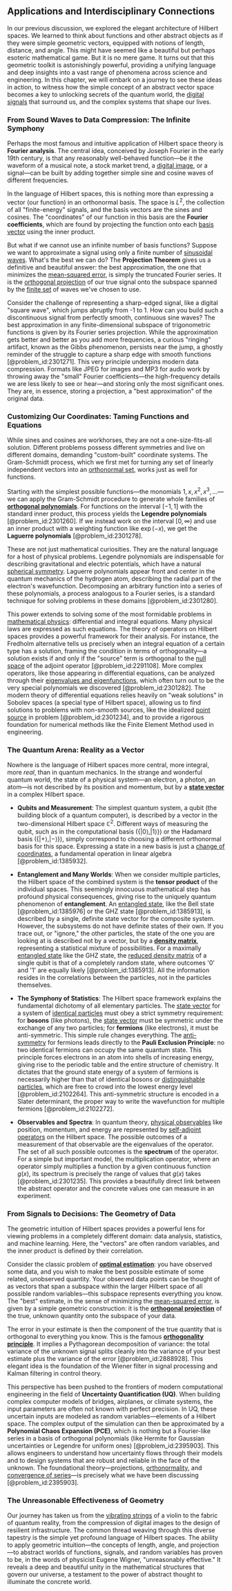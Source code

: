 ## Applications and Interdisciplinary Connections

In our previous discussion, we explored the elegant architecture of Hilbert spaces. We learned to think about functions and other abstract objects as if they were simple geometric vectors, equipped with notions of length, distance, and angle. This might have seemed like a beautiful but perhaps esoteric mathematical game. But it is no mere game. It turns out that this geometric toolkit is astonishingly powerful, providing a unifying language and deep insights into a vast range of phenomena across science and engineering. In this chapter, we will embark on a journey to see these ideas in action, to witness how the simple concept of an abstract vector space becomes a key to unlocking secrets of the quantum world, the [digital signals](@article_id:188026) that surround us, and the complex systems that shape our lives.

### From Sound Waves to Data Compression: The Infinite Symphony

Perhaps the most famous and intuitive application of Hilbert space theory is **Fourier analysis**. The central idea, conceived by Joseph Fourier in the early 19th century, is that any reasonably well-behaved function—be it the waveform of a musical note, a stock market trend, a [digital image](@article_id:274783), or a signal—can be built by adding together simple sine and cosine waves of different frequencies.

In the language of Hilbert spaces, this is nothing more than expressing a vector (our function) in an orthonormal basis. The space is $L^2$, the collection of all "finite-energy" signals, and the basis vectors are the sines and cosines. The "coordinates" of our function in this basis are the **Fourier coefficients**, which are found by projecting the function onto each [basis vector](@article_id:199052) using the inner product.

But what if we cannot use an infinite number of basis functions? Suppose we want to approximate a signal using only a finite number of [sinusoidal waves](@article_id:187822). What's the best we can do? The **Projection Theorem** gives us a definitive and beautiful answer: the best approximation, the one that minimizes the [mean-squared error](@article_id:174909), is simply the truncated Fourier series. It is the [orthogonal projection](@article_id:143674) of our true signal onto the subspace spanned by the [finite set](@article_id:151753) of waves we've chosen to use.

Consider the challenge of representing a sharp-edged signal, like a digital "square wave", which jumps abruptly from -1 to 1. How can you build such a discontinuous signal from perfectly smooth, continuous sine waves? The best approximation in any finite-dimensional subspace of trigonometric functions is given by its Fourier series projection. While the approximation gets better and better as you add more frequencies, a curious "ringing" artifact, known as the Gibbs phenomenon, persists near the jump, a ghostly reminder of the struggle to capture a sharp edge with smooth functions [@problem_id:2301271]. This very principle underpins modern data compression. Formats like JPEG for images and MP3 for audio work by throwing away the "small" Fourier coefficients—the high-frequency details we are less likely to see or hear—and storing only the most significant ones. They are, in essence, storing a projection, a "best approximation" of the original data.

### Customizing Our Coordinates: Taming Functions and Equations

While sines and cosines are workhorses, they are not a one-size-fits-all solution. Different problems possess different symmetries and live on different domains, demanding "custom-built" coordinate systems. The Gram-Schmidt process, which we first met for turning any set of linearly independent vectors into an [orthonormal set](@article_id:270600), works just as well for functions.

Starting with the simplest possible functions—the monomials $1, x, x^2, x^3, \dots$—we can apply the Gram-Schmidt procedure to generate whole families of **[orthogonal polynomials](@article_id:146424)**. For functions on the interval $[-1, 1]$ with the standard inner product, this process yields the **Legendre polynomials** [@problem_id:2301260]. If we instead work on the interval $[0, \infty)$ and use an inner product with a weighting function like $\exp(-x)$, we get the **Laguerre polynomials** [@problem_id:2301278].

These are not just mathematical curiosities. They are the natural language for a host of physical problems. Legendre polynomials are indispensable for describing gravitational and electric potentials, which have a natural [spherical symmetry](@article_id:272358). Laguerre polynomials appear front and center in the quantum mechanics of the hydrogen atom, describing the radial part of the electron's wavefunction. Decomposing an arbitrary function into a series of these polynomials, a process analogous to a Fourier series, is a standard technique for solving problems in these domains [@problem_id:2301280].

This power extends to solving some of the most formidable problems in [mathematical physics](@article_id:264909): differential and integral equations. Many physical laws are expressed as such equations. The theory of operators on Hilbert spaces provides a powerful framework for their analysis. For instance, the Fredholm alternative tells us precisely when an integral equation of a certain type has a solution, framing the condition in terms of orthogonality—a solution exists if and only if the "source" term is orthogonal to the [null space](@article_id:150982) of the adjoint operator [@problem_id:2291108]. More complex operators, like those appearing in differential equations, can be analyzed through their [eigenvalues and eigenfunctions](@article_id:167203), which often turn out to be the very special polynomials we discovered [@problem_id:2301282]. The modern theory of differential equations relies heavily on "weak solutions" in Sobolev spaces (a special type of Hilbert space), allowing us to find solutions to problems with non-smooth sources, like the idealized [point source](@article_id:196204) in problem [@problem_id:2301234], and to provide a rigorous foundation for numerical methods like the Finite Element Method used in engineering.

### The Quantum Arena: Reality as a Vector

Nowhere is the language of Hilbert spaces more central, more integral, more *real*, than in quantum mechanics. In the strange and wonderful quantum world, the state of a physical system—an electron, a photon, an atom—is not described by its position and momentum, but by a **[state vector](@article_id:154113)** in a complex Hilbert space.

-   **Qubits and Measurement**: The simplest quantum system, a qubit (the building block of a quantum computer), is described by a vector in the two-dimensional Hilbert space $\mathbb{C}^2$. Different ways of measuring the qubit, such as in the computational basis ($\{|0\rangle, |1\rangle\}$) or the Hadamard basis ($\{|+\rangle, |-\rangle\}$), simply correspond to choosing a different orthonormal basis for this space. Expressing a state in a new basis is just a [change of coordinates](@article_id:272645), a fundamental operation in linear algebra [@problem_id:1385932].

-   **Entanglement and Many Worlds**: When we consider multiple particles, the Hilbert space of the combined system is the **tensor product** of the individual spaces. This seemingly innocuous mathematical step has profound physical consequences, giving rise to the uniquely quantum phenomenon of **entanglement**. An [entangled state](@article_id:142422), like the Bell state [@problem_id:1385976] or the GHZ state [@problem_id:1385913], is described by a single, definite state vector for the composite system. However, the subsystems do not have definite states of their own. If you trace out, or "ignore," the other particles, the state of the one you are looking at is described not by a vector, but by a **[density matrix](@article_id:139398)**, representing a statistical mixture of possibilities. For a maximally [entangled state](@article_id:142422) like the GHZ state, the [reduced density matrix](@article_id:145821) of a single qubit is that of a completely random state, where outcomes '0' and '1' are equally likely [@problem_id:1385913]. All the information resides in the correlations between the particles, not in the particles themselves.

-   **The Symphony of Statistics**: The Hilbert space framework explains the fundamental dichotomy of all elementary particles. The [state vector](@article_id:154113) for a system of [identical particles](@article_id:152700) must obey a strict symmetry requirement: for **bosons** (like photons), the [state vector](@article_id:154113) must be symmetric under the exchange of any two particles; for **fermions** (like electrons), it must be anti-symmetric. This simple rule changes everything. The [anti-symmetry](@article_id:184343) for fermions leads directly to the **Pauli Exclusion Principle**: no two identical fermions can occupy the same quantum state. This principle forces electrons in an atom into shells of increasing energy, giving rise to the periodic table and the entire structure of chemistry. It dictates that the ground state energy of a system of fermions is necessarily higher than that of identical bosons or [distinguishable particles](@article_id:152617), which are free to crowd into the lowest energy level [@problem_id:2102264]. This anti-symmetric structure is encoded in a Slater determinant, the proper way to write the wavefunction for multiple fermions [@problem_id:2102272].

-   **Observables and Spectra**: In quantum theory, [physical observables](@article_id:154198) like position, momentum, and energy are represented by [self-adjoint operators](@article_id:151694) on the Hilbert space. The possible outcomes of a measurement of that observable are the eigenvalues of the operator. The set of all such possible outcomes is the **spectrum** of the operator. For a simple but important model, the multiplication operator, where an operator simply multiplies a function by a given continuous function $g(x)$, its spectrum is precisely the range of values that $g(x)$ takes [@problem_id:2301235]. This provides a beautifully direct link between the abstract operator and the concrete values one can measure in an experiment.

### From Signals to Decisions: The Geometry of Data

The geometric intuition of Hilbert spaces provides a powerful lens for viewing problems in a completely different domain: data analysis, statistics, and machine learning. Here, the "vectors" are often random variables, and the inner product is defined by their correlation.

Consider the classic problem of **[optimal estimation](@article_id:164972)**: you have observed some data, and you wish to make the best possible estimate of some related, unobserved quantity. Your observed data points can be thought of as vectors that span a subspace within the larger Hilbert space of all possible random variables—this subspace represents everything you know. The "best" estimate, in the sense of minimizing the [mean-squared error](@article_id:174909), is given by a simple geometric construction: it is the **[orthogonal projection](@article_id:143674)** of the true, unknown quantity onto the subspace of your data.

The error in your estimate is then the component of the true quantity that is orthogonal to everything you know. This is the famous **[orthogonality principle](@article_id:194685)**. It implies a Pythagorean decomposition of variance: the total variance of the unknown signal splits cleanly into the variance of your best estimate plus the variance of the error [@problem_id:2888928]. This elegant idea is the foundation of the Wiener filter in signal processing and Kalman filtering in control theory.

This perspective has been pushed to the frontiers of modern computational engineering in the field of **Uncertainty Quantification (UQ)**. When building complex computer models of bridges, airplanes, or climate systems, the input parameters are often not known with perfect precision. In UQ, these uncertain inputs are modeled as random variables—elements of a Hilbert space. The complex output of the simulation can then be approximated by a **Polynomial Chaos Expansion (PCE)**, which is nothing but a Fourier-like series in a basis of orthogonal polynomials (like Hermite for Gaussian uncertainties or Legendre for uniform ones) [@problem_id:2395903]. This allows engineers to understand how uncertainty flows through their models and to design systems that are robust and reliable in the face of the unknown. The foundational theory—projections, [orthonormality](@article_id:267393), and [convergence of series](@article_id:136274)—is precisely what we have been discussing [@problem_id:2395903].

### The Unreasonable Effectiveness of Geometry

Our journey has taken us from the [vibrating strings](@article_id:168288) of a violin to the fabric of quantum reality, from the compression of digital images to the design of resilient infrastructure. The common thread weaving through this diverse tapestry is the simple yet profound language of Hilbert spaces. The ability to apply geometric intuition—the concepts of length, angle, and projection—to abstract worlds of functions, signals, and random variables has proven to be, in the words of physicist Eugene Wigner, "unreasonably effective." It reveals a deep and beautiful unity in the mathematical structures that govern our universe, a testament to the power of abstract thought to illuminate the concrete world.